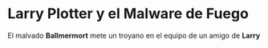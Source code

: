 # Larry Plotter y el Malware de Fuego

El malvado **Ballmermort** mete un troyano en el equipo de un amigo de **Larry**
